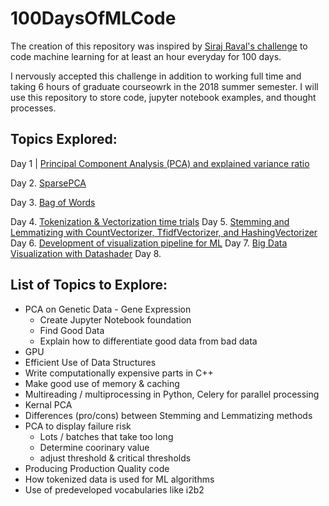 # 100DaysOfMLCode

The creation of this repository was inspired by [Siraj Raval's challenge](https://www.linkedin.com/feed/update/urn:li:activity:6420525903968825344) to code machine learning for at least an hour everyday for 100 days.

I nervously accepted this challenge in addition to working full time and taking 6 hours of graduate courseowrk in the 2018 summer semester. I will use this repository to store code, jupyter notebook examples, and thought processes. 

## Topics Explored:
   Day 1 | [Principal Component Analysis (PCA) and explained variance ratio](https://www.linkedin.com/feed/update/urn:li:activity:6421471671445647360)
   
   Day 2. [SparsePCA](https://www.linkedin.com/feed/update/urn:li:activity:6421890522410950656)
   
   Day 3. [Bag of Words](https://www.linkedin.com/feed/update/urn:li:activity:6422292934531514368)
   
   Day 4. [Tokenization & Vectorization time trials](https://www.linkedin.com/feed/update/urn:li:activity:6422632133264703488)
Day 5. [Stemming and Lemmatizing with CountVectorizer, TfidfVectorizer, and HashingVectorizer](https://www.linkedin.com/feed/update/urn:li:activity:6422967354082230272)
Day 6. [Development of visualization pipeline for ML](https://www.linkedin.com/feed/update/urn:li:activity:6423344745891790848)
Day 7. [Big Data Visualization with Datashader](https://www.linkedin.com/feed/update/urn:li:activity:6423638989181325312)
Day 8. []()

## List of Topics to Explore:

* PCA on Genetic Data - Gene Expression
  - Create Jupyter Notebook foundation
  - Find Good Data
  - Explain how to differentiate good data from bad data
* GPU
* Efficient Use of Data Structures
* Write computationally expensive parts in C++
* Make good use of memory & caching
* Multireading / multiprocessing in Python, Celery for parallel processing
* Kernal PCA
* Differences (pro/cons) between Stemming and Lemmatizing methods
* PCA to display failure risk
  - Lots / batches that take too long
  - Determine coorinary value
  - adjust threshold & critical thresholds
* Producing Production Quality code
* How tokenized data is used for ML algorithms
* Use of predeveloped vocabularies like i2b2
